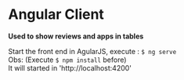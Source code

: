 # Angular Client

**Used to show reviews and apps in tables**

Start the front end in AgularJS, execute : ```$ ng serve```  
Obs: (Execute ```$ npm install``` before)  
It will started in 'http://localhost:4200'
